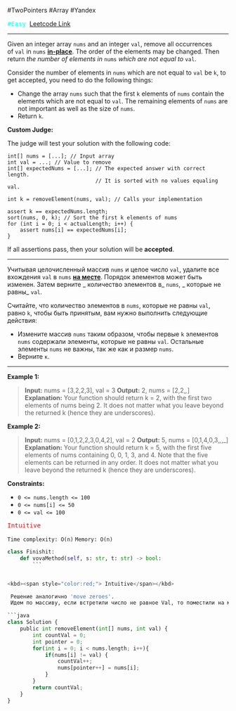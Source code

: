 #TwoPointers  #Array 
#Yandex 

<kbd><span style="color:cyan;">#Easy</span> </kbd>
[Leetcode Link](https://leetcode.com/problems/remove-element/description/)

---
Given an integer array `nums` and an integer `val`, remove all occurrences of `val` in `nums` [**in-place**](https://en.wikipedia.org/wiki/In-place_algorithm). The order of the elements may be changed. Then return _the number of elements in_ `nums` _which are not equal to_ `val`.

Consider the number of elements in `nums` which are not equal to `val` be `k`, to get accepted, you need to do the following things:

- Change the array `nums` such that the first `k` elements of `nums` contain the elements which are not equal to `val`. The remaining elements of `nums` are not important as well as the size of `nums`.
- Return `k`.

**Custom Judge:**

The judge will test your solution with the following code:
```
int[] nums = [...]; // Input array
int val = ...; // Value to remove
int[] expectedNums = [...]; // The expected answer with correct length.
                            // It is sorted with no values equaling val.

int k = removeElement(nums, val); // Calls your implementation

assert k == expectedNums.length;
sort(nums, 0, k); // Sort the first k elements of nums
for (int i = 0; i < actualLength; i++) {
    assert nums[i] == expectedNums[i];
}
```

If all assertions pass, then your solution will be **accepted**.

---
Учитывая целочисленный массив `nums` и целое число `val`, удалите все вхождения `val` в `nums` [**на месте**](https://en.wikipedia.org/wiki/In-place_algorithm). Порядок элементов может быть изменен. Затем верните _ количество элементов в_ `nums`, _ которые не равны_ `val`.

Считайте, что количество элементов в `nums`, которые не равны `val`, равно `k`, чтобы быть принятым, вам нужно выполнить следующие действия:

- Измените массив `nums` таким образом, чтобы первые `k` элементов `nums` содержали элементы, которые не равны `val`. Остальные элементы `nums` не важны, так же как и размер `nums`.
- Верните `к`.

---
**Example 1:**

>**Input:** nums = [3,2,2,3], val = 3
>**Output:** 2, nums = [2,2,_,_]
>**Explanation:** Your function should return k = 2, with the first two elements of nums being 2.
>It does not matter what you leave beyond the returned k (hence they are underscores).

**Example 2:**

>**Input:** nums = [0,1,2,2,3,0,4,2], val = 2
>**Output:** 5, nums = [0,1,4,0,3,_,_,_]
>**Explanation:** Your function should return k = 5, with the first five elements of nums containing 0, 0, 1, 3, and 4.
>Note that the five elements can be returned in any order.
>It does not matter what you leave beyond the returned k (hence they are underscores).

**Constraints:**

- `0 <= nums.length <= 100`
- `0 <= nums[i] <= 50`
- `0 <= val <= 100`

<kbd><span style="color:red;"> Intuitive</span></kbd>

`Time complexity: O(n)`
`Memory: O(n)`

```Python
class Finishit:
    def vovaMethod(self, s: str, t: str) -> bool:
		```


<kbd><span style="color:red;"> Intuitive</span></kbd>

 Решение аналогично 'move zeroes'.
 Идем по массиву, если встретили число не равное Val, то поместили на место поинтера. 

```java
class Solution {
    public int removeElement(int[] nums, int val) {
        int countVal = 0;
        int pointer = 0;
        for(int i = 0; i < nums.length; i++){
            if(nums[i] != val) {
                countVal++;
                nums[pointer++] = nums[i];
            }
        }
        return countVal;
    }
}

```

